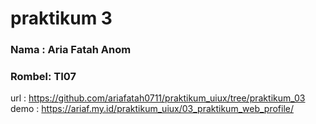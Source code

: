 # praktikum 3
### Nama  : Aria Fatah Anom
### Rombel: TI07

url   : https://github.com/ariafatah0711/praktikum_uiux/tree/praktikum_03 \
demo  : https://ariaf.my.id/praktikum_uiux/03_praktikum_web_profile/
